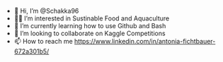 - 👋 Hi, I’m @Schakka96
- 🌱👀 I’m interested in Sustinable Food and Aquaculture
- 👀 I’m currently learning how to use Github and Bash
- 💞️ I’m looking to collaborate on Kaggle Competitions
- 📫 How to reach me https://www.linkedin.com/in/antonia-fichtbauer-672a301b5/

<!---
Schakka96/Schakka96 is a ✨ special ✨ repository because its `README.md` (this file) appears on your GitHub profile.
You can click the Preview link to take a look at your changes.
--->
